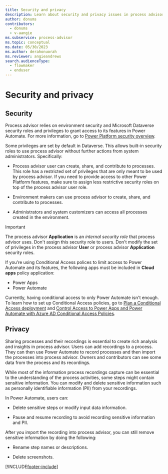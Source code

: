 ```yaml
---
title: Security and privacy
description: Learn about security and privacy issues in process advisor.
author: donums
contributors:
  - donums
  - v-aangie 
ms.subservice: process-advisor
ms.topic: conceptual
ms.date: 05/30/2023
ms.author: derahonuorah
ms.reviewer: angieandrews
search.audienceType: 
  - flowmaker
  - enduser
---
```


# Security and privacy

## Security

Process advisor relies on environment security and Microsoft Dataverse security roles and privileges to grant access to its features in Power Automate. For more information, go to [Power Platform security overview](/power-platform/admin/wp-security).

Some privileges are set by default in Dataverse. This allows built-in security roles to use process advisor without further actions from system administrators. Specifically:

- Process advisor user can create, share, and contribute to processes. This role has a restricted set of privileges that are only meant to be used by process advisor. If you need to provide access to other Power Platform features, make sure to assign less restrictive security roles on top of the process advisor user role.

- Environment makers can use process advisor to create, share, and contribute to processes.

- Administrators and system customizers can access all processes created in the environment.

> [!IMPORTANT]
> The process advisor **Application** is an *internal security role* that process advisor uses. Don't assign this security role to users. Don't modify the set of privileges in the process advisor **User** or process advisor **Application** security roles.
>
> If you’re using Conditional Access polices to limit access to Power Automate and its features, the following apps must be included in **Cloud apps** policy application:
>
> - Power Apps
> - Power Automate
>
> Currently, having conditional access to only Power Automate isn't enough. To learn how to set up Conditional Access policies, go to [Plan a Conditional Access deployment](/azure/active-directory/conditional-access/plan-conditional-access) and [Control Access to Power Apps and Power Automate with Azure AD Conditional Access Policies](https://devblogs.microsoft.com/premier-developer/control-access-to-power-apps-and-power-automate-with-azure-ad-conditional-access-policies/#:~:text=Control%20Access%20to%20Power%20Apps%20and%20Power%20Automate,a%20Conditional%20Access%20Policy.%20...%204%20Summary.%20).

## Privacy

Sharing processes and their recordings is essential to create rich analysis and insights in process advisor. Users can add recordings to a process. They can then use Power Automate to record processes and then import the processes into process advisor. Owners and contributors can see some data from the process and its recordings.

While most of the information process recordings capture can be essential to the understanding of the process activities, some steps might contain sensitive information. You can modify and delete sensitive information such as personally identifiable information (PII) from your recordings.

In Power Automate, users can:

- Delete sensitive steps or modify input data information.

- Pause and resume recording to avoid recording sensitive information and PII.

After you import the recording into process advisor, you can still remove sensitive information by doing the following:

- Rename step names or descriptions.

- Delete screenshots.

[!INCLUDE[footer-include](includes/footer-banner.md)]
